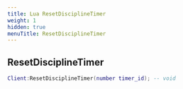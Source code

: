 ```yaml
---
title: Lua ResetDisciplineTimer
weight: 1
hidden: true
menuTitle: ResetDisciplineTimer
---
```

## ResetDisciplineTimer
```lua
Client:ResetDisciplineTimer(number timer_id); -- void
```